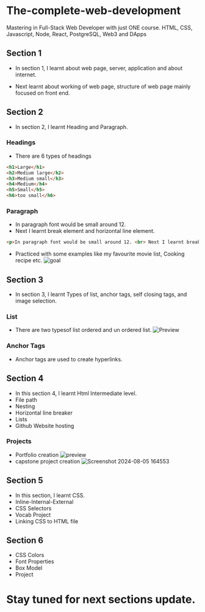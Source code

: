 # The-complete-web-development
Mastering in Full-Stack Web Developer with just ONE course. HTML, CSS, Javascript, Node, React, PostgreSQL, Web3 and DApps

## Section 1 
- In section 1, I learnt about web page, server, application and about internet. 

- Next learnt about working of web page, structure of web page mainly focused on front end. 

## Section 2
- In section 2, I learnt Heading and Paragraph.

### Headings 
- There are 6 types of headings
```html
<h1>Large</h1>
<h2>Medium large</h2>
<h3>Medium small</h3>
<h4>Medium</h4>
<h5>Small</h5>
<h6>too small</h6>
```
### Paragraph
- In paragraph font would be small around 12.
- Next I learnt break element and horizontal line element.
```html
<p>In paragraph font would be small around 12. <br> Next I learnt break element and horizontal line element.</p>
```
- Practiced with some examples like my favourite movie list, Cooking recipe etc.
![goal](https://github.com/user-attachments/assets/42a29ff1-6695-4cb8-92d2-80405e68bc0c)

## Section 3
- In section 3, I learnt Types of list, anchor tags, self closing tags, and image selection.

### List 
- There are two typesof list ordered and un ordered list.
![Preview](https://github.com/user-attachments/assets/285f7619-d8fa-45db-b0ab-0d590b3fc120)

### Anchor Tags
- Anchor tags are used to create hyperlinks.

## Section 4
- In this section 4, I learnt Html Intermediate level.
- File path
- Nesting
- Horizontal line breaker 
- Lists
- Github Website hosting
### Projects
- Portfolio creation
![preview](https://github.com/user-attachments/assets/aa6e5ee3-e263-4fc0-aae1-79f5a6139401)
- capstone project creation
![Screenshot 2024-08-05 164553](https://github.com/user-attachments/assets/a43e7a08-01f7-4206-9743-27ef101c4cb3)

## Section 5 
- In this section, I learnt CSS.
- Inline-Internal-External
- CSS Selectors
- Vocab Project
- Linking CSS to HTML file

## Section 6
- CSS Colors
- Font Properties
- Box Model
- Project

# Stay tuned for next sections update.
